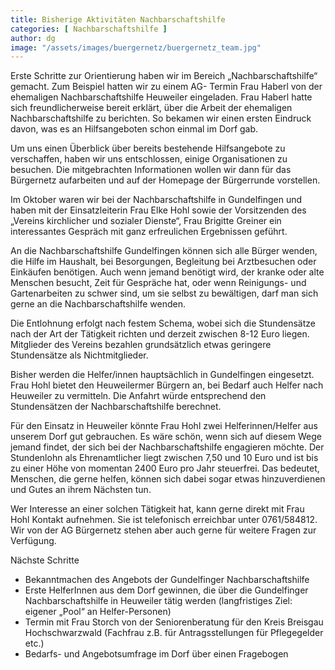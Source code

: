 ```yaml
---
title: Bisherige Aktivitäten Nachbarschaftshilfe
categories: [ Nachbarschaftshilfe ]
author: dg
image: "/assets/images/buergernetz/buergernetz_team.jpg"
---
```


Erste Schritte zur Orientierung haben wir im Bereich „Nachbarschaftshilfe“ gemacht. Zum Beispiel hatten wir zu einem AG- Termin Frau Haberl von der ehemaligen Nachbarschaftshilfe Heuweiler eingeladen. Frau Haberl hatte sich freundlicherweise bereit erklärt, über die Arbeit der ehemaligen Nachbarschaftshilfe zu berichten. So bekamen wir einen ersten Eindruck davon, was es an Hilfsangeboten schon einmal im Dorf gab.

Um uns einen Überblick über bereits bestehende Hilfsangebote zu verschaffen, haben wir uns entschlossen, einige Organisationen zu besuchen.
Die mitgebrachten Informationen wollen wir dann für das Bürgernetz aufarbeiten und auf der Homepage der Bürgerrunde vorstellen.

Im Oktober waren wir bei der Nachbarschaftshilfe in Gundelfingen und haben mit der Einsatzleiterin Frau Elke Hohl sowie der Vorsitzenden des „Vereins kirchlicher und sozialer Dienste“, Frau Brigitte Greiner ein interessantes Gespräch mit ganz erfreulichen Ergebnissen geführt.

An die Nachbarschaftshilfe Gundelfingen können sich alle Bürger wenden, die Hilfe im Haushalt, bei Besorgungen, Begleitung bei Arztbesuchen oder Einkäufen benötigen. Auch wenn jemand benötigt wird, der kranke oder alte Menschen besucht, Zeit für Gespräche hat, oder wenn Reinigungs- und Gartenarbeiten zu schwer sind, um sie selbst zu bewältigen, darf man sich gerne an die Nachbarschaftshilfe wenden.

Die Entlohnung erfolgt nach festem Schema, wobei sich die Stundensätze nach der Art der Tätigkeit richten und derzeit zwischen 8-12 Euro liegen. Mitglieder des Vereins bezahlen grundsätzlich etwas geringere Stundensätze als Nichtmitglieder.

Bisher werden die Helfer/innen hauptsächlich in Gundelfingen eingesetzt. 
Frau Hohl bietet den Heuweilermer Bürgern an, bei Bedarf auch Helfer nach Heuweiler zu vermitteln. Die Anfahrt würde entsprechend den Stundensätzen der Nachbarschaftshilfe berechnet.

Für den Einsatz in Heuweiler könnte Frau Hohl zwei Helferinnen/Helfer aus unserem Dorf gut gebrauchen. Es wäre schön, wenn sich auf diesem Wege jemand findet, der sich bei der Nachbarschaftshilfe engagieren möchte.
Der Stundenlohn als Ehrenamtlicher liegt zwischen 7,50 und 10 Euro und ist bis zu einer Höhe von momentan 2400 Euro pro Jahr steuerfrei. Das bedeutet, Menschen, die gerne helfen, können sich dabei sogar etwas hinzuverdienen und Gutes an ihrem Nächsten tun.

Wer Interesse an einer solchen Tätigkeit hat, kann gerne direkt mit Frau Hohl Kontakt aufnehmen. Sie ist telefonisch erreichbar unter 0761/584812. Wir von der AG Bürgernetz stehen aber auch gerne für weitere Fragen zur Verfügung.

Nächste Schritte

* Bekanntmachen des Angebots der Gundelfinger Nachbarschaftshilfe
* Erste HelferInnen aus dem Dorf gewinnen, die über die Gundelfinger Nachbarschaftshilfe in Heuweiler tätig werden (langfristiges Ziel: eigener „Pool“ an Helfer-Personen)
* Termin mit Frau Storch von der Seniorenberatung für den Kreis Breisgau Hochschwarzwald (Fachfrau z.B. für Antragsstellungen für Pflegegelder etc.)
* Bedarfs- und Angebotsumfrage im Dorf über einen Fragebogen
